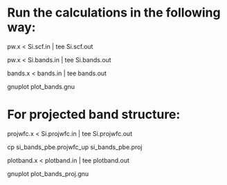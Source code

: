 # Run the calculations in the following way:

pw.x < Si.scf.in | tee Si.scf.out

pw.x < Si.bands.in | tee Si.bands.out

bands.x < bands.in | tee bands.out

gnuplot plot_bands.gnu 


# For projected band structure:

projwfc.x < Si.projwfc.in | tee Si.projwfc.out

cp si_bands_pbe.projwfc_up si_bands_pbe.proj

plotband.x < plotband.in | tee plotband.out

gnuplot plot_bands_proj.gnu 

